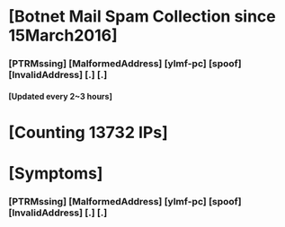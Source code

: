# [Botnet Mail Spam Collection since 15March2016]
### [PTRMssing] [MalformedAddress] [ylmf-pc] [spoof] [InvalidAddress] [.] [.]
#### [Updated every 2~3 hours]

# [Counting 13732 IPs]

# [Symptoms] 
###   [PTRMssing] [MalformedAddress] [ylmf-pc] [spoof] [InvalidAddress] [.] [.]
